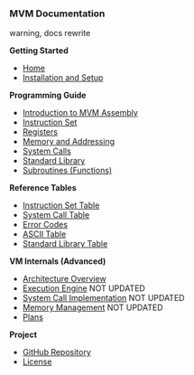 ### MVM Documentation

warning, docs rewrite

**Getting Started**

* [Home](Home)
* [Installation and Setup](Getting-Started)

**Programming Guide**

* [Introduction to MVM Assembly](Assembly-Intro)
* [Instruction Set](Instruction-Set)
* [Registers](Registers)
* [Memory and Addressing](Memory)
* [System Calls](System-Calls)
* [Standard Library](Standard-Library)
* [Subroutines (Functions)](Subroutines)

**Reference Tables**

* [Instruction Set Table](Instruction-Table)
* [System Call Table](System-Calls-Table)
* [Error Codes](Error-Codes)
* [ASCII Table](ASCII-Table)
* [Standard Library Table](Standard-Library-Table)

**VM Internals (Advanced)**

* [Architecture Overview](Architecture-Overview)
* [Execution Engine](Execution-Engine) NOT UPDATED
* [System Call Implementation](System-Call-Implementation) NOT UPDATED
* [Memory Management](Memory-Management) NOT UPDATED
* [Plans](Future-Plans)

**Project**

* [GitHub Repository](https://github.com/ChippyPlus/MVM)
* [License](https://github.com/ChippyPlus/MVM/blob/master/LICENSE)